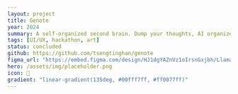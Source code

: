 ```yaml
---
layout: project
title: Genote
year: 2024
summary: A self-organized second brain. Dump your thoughts, AI organizes. Created at the LlamaIndex RAG hackathon. 
tags: [UI/UX, hackathon, art]
status: concluded
github: https://github.com/tsengtinghan/genote
figma_url: "https://embed.figma.com/design/HJ1dgYAZnVz1oIrsnGxjbh/LlamaIndex-RAG-Hackathon---Genote-UI?node-id=0-1&embed-host=share"
hero: /assets/img/placeholder.png
icon: 📒
gradient: "linear-gradient(135deg, #00fff7ff, #ff0077ff)"
---
```


